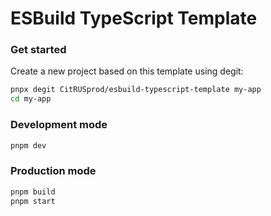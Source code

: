 # ESBuild TypeScript Template

### Get started

Create a new project based on this template using degit:

```sh
pnpx degit CitRUSprod/esbuild-typescript-template my-app
cd my-app
```

### Development mode

```sh
pnpm dev
```

### Production mode

```sh
pnpm build
pnpm start
```
